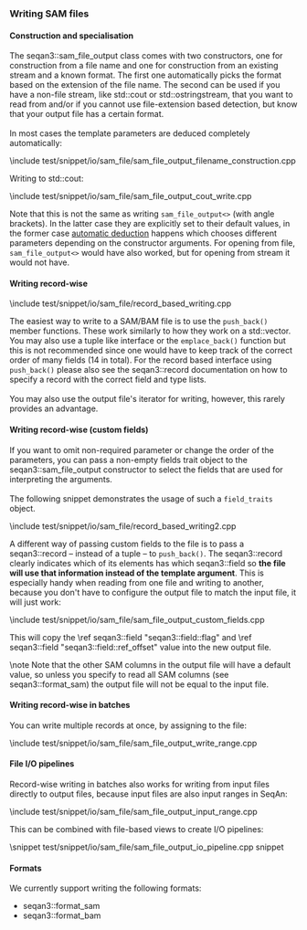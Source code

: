 <!-- SPDX-FileCopyrightText: 2006-2024 Knut Reinert & Freie Universität Berlin
     SPDX-FileCopyrightText: 2016-2024 Knut Reinert & MPI für molekulare Genetik
     SPDX-License-Identifier: CC-BY-4.0
-->

### Writing SAM files

#### Construction and specialisation

The seqan3::sam_file_output class comes with two constructors, one for construction from a file name
and one for construction from an existing stream and a known format. The first
one automatically picks the format based on the extension of the file name.
The second can be used if you have a non-file stream, like std::cout or
std::ostringstream, that you want to read from and/or if you cannot use
file-extension based detection, but know that your output file has a certain
format.
<br><br>
In most cases the template parameters are deduced completely automatically:

\include test/snippet/io/sam_file/sam_file_output_filename_construction.cpp

Writing to std::cout:

\include test/snippet/io/sam_file/sam_file_output_cout_write.cpp

Note that this is not the same as writing `sam_file_output<>`
(with angle brackets). In the latter case they are explicitly set to their
default values, in the former case
[automatic deduction](https://en.cppreference.com/w/cpp/language/class_template_argument_deduction)
happens which chooses different parameters depending on the constructor arguments.
For opening from file, `sam_file_output<>` would have also worked, but for
opening from stream it would not have.

#### Writing record-wise

\include test/snippet/io/sam_file/record_based_writing.cpp

The easiest way to write to a SAM/BAM file is to use the `push_back()` member functions. These
work similarly to how they work on a std::vector.
You may also use a tuple like interface or the `emplace_back()`
function but this is not recommended since one would have to keep track of the
correct order of many fields (14 in total). For the record based interface
using `push_back()` please also see the seqan3::record documentation on how to specify
a record with the correct field and type lists.
<br><br>
You may also use the output file's iterator for writing, however, this rarely provides an advantage.

#### Writing record-wise (custom fields)

If you want to omit non-required parameter or
change the order of the parameters, you can pass a non-empty fields trait object to the
seqan3::sam_file_output constructor to select the fields that are used for interpreting the arguments.
<br><br>
The following snippet demonstrates the usage of such a `field_traits` object.

\include test/snippet/io/sam_file/record_based_writing2.cpp

A different way of passing custom fields to the file is to pass a seqan3::record – instead of a tuple – to
`push_back()`. The seqan3::record clearly indicates which of its elements has which seqan3::field so **the file will
use that information instead of the template argument**. This is especially handy when reading from one file and
writing to another, because you don't have to configure the output file to match the input file, it will just work:

\include test/snippet/io/sam_file/sam_file_output_custom_fields.cpp

This will copy the \ref seqan3::field "seqan3::field::flag" and \ref seqan3::field "seqan3::field::ref_offset" value
into the new output file.

\note Note that the other SAM columns in the output file will have a default value, so unless you specify to read
all SAM columns (see seqan3::format_sam) the output file will not be equal to the input file.

#### Writing record-wise in batches

You can write multiple records at once, by assigning to the file:

\include test/snippet/io/sam_file/sam_file_output_write_range.cpp

#### File I/O pipelines

Record-wise writing in batches also works for writing from input files directly to output files, because input
files are also input ranges in SeqAn:

\include test/snippet/io/sam_file/sam_file_output_input_range.cpp

This can be combined with file-based views to create I/O pipelines:

\snippet test/snippet/io/sam_file/sam_file_output_io_pipeline.cpp snippet

#### Formats

We currently support writing the following formats:
* seqan3::format_sam
* seqan3::format_bam
